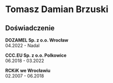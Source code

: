 # Tomasz Damian Brzuski

## Doświadczenie

**DOZAMEL Sp. z o.o. Wrocław**\
04.2022 - Nadal

**CCC.EU Sp. z o.o. Polkowice**\
06.2018 - 03.2022

**RCKiK we Wrocławiu**\
02.2007 - 06.2018
